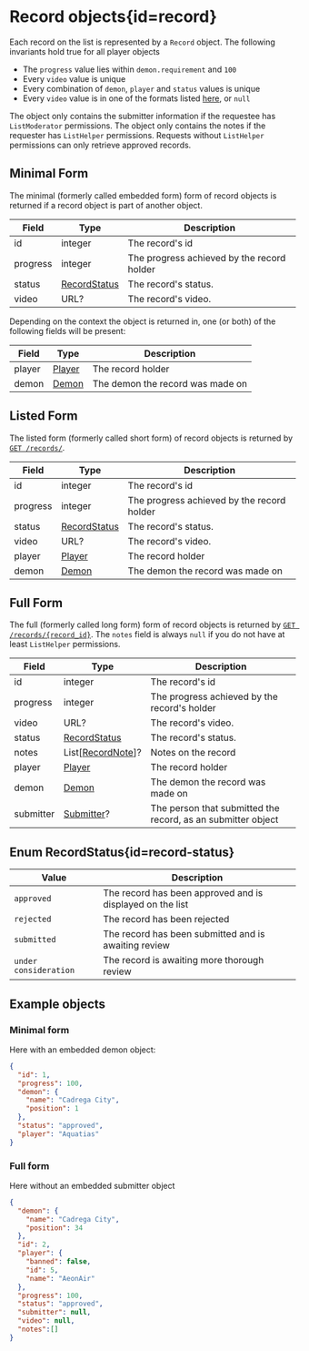 <div class='panel fade js-scroll-anim' data-anim='fade'>

# Record objects{id=record}

Each record on the list is represented by a `Record` object. The following invariants hold true for all player objects

- The `progress` value lies within `demon.requirement` and `100`
- Every `video` value is unique
- Every combination of `demon`, `player` and `status` values is unique
- Every `video` value is in one of the formats listed [here](/documentation/#video), or `null`

The object only contains the submitter information if the requestee has `ListModerator` permissions. The object only contains the notes if the requester has `ListHelper` permissions.
Requests without `ListHelper` permissions can only retrieve approved records.

## Minimal Form

The minimal (formerly called embedded form) form of record objects is returned if a record object is part of another object.

| Field    | Type                           | Description                                |
| -------- | ------------------------------ | ------------------------------------------ |
| id       | integer                        | The record's id                            |
| progress | integer                        | The progress achieved by the record holder |
| status   | [RecordStatus](#record-status) | The record's status.                       |
| video    | URL?                           | The record's video.                        |

Depending on the context the object is returned in, one (or both) of the following fields will be present:

| Field  | Type              | Description                      |
| ------ | ----------------- | -------------------------------- |
| player | [Player](#player) | The record holder                |
| demon  | [Demon](#demon)   | The demon the record was made on |

## Listed Form

The listed form (formerly called short form) of record objects is returned by [`GET /records/`](/documentation/records/#get-records).

| Field     | Type                           | Description                                |
| --------- | ------------------------------ | ------------------------------------------ |
| id        | integer                        | The record's id                            |
| progress  | integer                        | The progress achieved by the record holder |
| status    | [RecordStatus](#record-status) | The record's status.                       |
| video     | URL?                           | The record's video.                        |
| player    | [Player](#player)              | The record holder                          |
| demon     | [Demon](#demon)                | The demon the record was made on           |

## Full Form

The full (formerly called long form) form of record objects is returned by [`GET /records/{record_id}`](/documentation/records/#record-retrieval). The `notes` field is always `null` if you do not have at least `ListHelper` permissions.

| Field     | Type                           | Description                                                  |
| --------- | ------------------------------ | ------------------------------------------------------------ |
| id        | integer                        | The record's id                                              |
| progress  | integer                        | The progress achieved by the record's holder                 |
| video     | URL?                           | The record's video.                                          |
| status    | [RecordStatus](#record-status) | The record's status.                                         |
| notes     | List[[RecordNote](#record-note)]?                        | Notes on the record                                          |
| player    | [Player](#player)              | The record holder                                            |
| demon     | [Demon](#demon)                | The demon the record was made on                             |
| submitter | [Submitter](#submitter)?       | The person that submitted the record, as an submitter object |

## Enum RecordStatus{id=record-status}

| Value       | Description                                               |
| ----------- | --------------------------------------------------------- |
| `approved`  | The record has been approved and is displayed on the list |
| `rejected`  | The record has been rejected                              |
| `submitted` | The record has been submitted and is awaiting review      |
| `under consideration`| The record is awaiting more thorough review      |

## Example objects

### Minimal form

Here with an embedded demon object:

```json
{
  "id": 1,
  "progress": 100,
  "demon": {
    "name": "Cadrega City",
    "position": 1
  },
  "status": "approved",
  "player": "Aquatias"
}
```

### Full form

Here without an embedded submitter object

```json
{
  "demon": {
    "name": "Cadrega City",
    "position": 34
  },
  "id": 2,
  "player": {
    "banned": false,
    "id": 5,
    "name": "AeonAir"
  },
  "progress": 100,
  "status": "approved",
  "submitter": null,
  "video": null,
  "notes":[]
}
```

</div>
